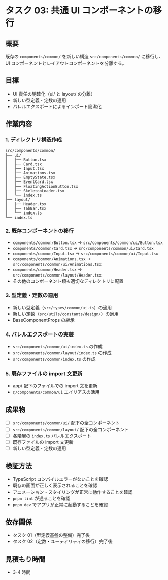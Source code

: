 # タスク 03: 共通 UI コンポーネントの移行

## 概要

既存の `components/common/` を新しい構造 `src/components/common/` に移行し、UI コンポーネントとレイアウトコンポーネントを分離する。

## 目標

- UI 責任の明確化（ui/ と layout/ の分離）
- 新しい型定義・定数の適用
- バレルエクスポートによるインポート簡潔化

## 作業内容

### 1. ディレクトリ構造作成

```
src/components/common/
├── ui/
│   ├── Button.tsx
│   ├── Card.tsx
│   ├── Input.tsx
│   ├── Animations.tsx
│   ├── EmptyState.tsx
│   ├── EventCard.tsx
│   ├── FloatingActionButton.tsx
│   ├── SkeletonLoader.tsx
│   └── index.ts
├── layout/
│   ├── Header.tsx
│   ├── TabBar.tsx
│   └── index.ts
└── index.ts
```

### 2. 既存コンポーネントの移行

- `components/common/Button.tsx` → `src/components/common/ui/Button.tsx`
- `components/common/Card.tsx` → `src/components/common/ui/Card.tsx`
- `components/common/Input.tsx` → `src/components/common/ui/Input.tsx`
- `components/common/Animations.tsx` → `src/components/common/ui/Animations.tsx`
- `components/common/Header.tsx` → `src/components/common/layout/Header.tsx`
- その他のコンポーネント類も適切なディレクトリに配置

### 3. 型定義・定数の適用

- 新しい型定義（`src/types/common/ui.ts`）の適用
- 新しい定数（`src/utils/constants/design/`）の適用
- BaseComponentProps の継承

### 4. バレルエクスポートの実装

- `src/components/common/ui/index.ts` の作成
- `src/components/common/layout/index.ts` の作成
- `src/components/common/index.ts` の作成

### 5. 既存ファイルの import 文更新

- app/ 配下のファイルでの import 文を更新
- `@/components/common/ui` エイリアスの活用

## 成果物

- [ ] `src/components/common/ui/` 配下の全コンポーネント
- [ ] `src/components/common/layout/` 配下の全コンポーネント
- [ ] 各階層の `index.ts` バレルエクスポート
- [ ] 既存ファイルの import 文更新
- [ ] 新しい型定義・定数の適用

## 検証方法

- TypeScript コンパイルエラーがないことを確認
- 既存の画面が正しく表示されることを確認
- アニメーション・スタイリングが正常に動作することを確認
- `pnpm lint` が通ることを確認
- `pnpm dev` でアプリが正常に起動することを確認

## 依存関係

- タスク 01（型定義基盤の整備）完了後
- タスク 02（定数・ユーティリティの移行）完了後

## 見積もり時間

- 3-4 時間
